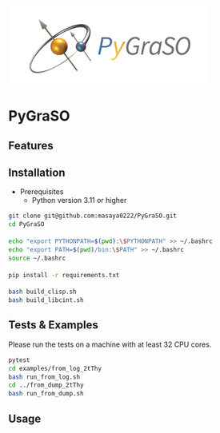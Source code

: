 <div align="left">
  <img src="https://github.com/masaya0222/PyGraSO/blob/main/logo.png" height="160px"/>
</div>

PyGraSO
==================================

## Features

## Installation
- Prerequisites
  - Python version 3.11 or higher

```bash
git clone git@github.com:masaya0222/PyGraSO.git
cd PyGraSO

echo "export PYTHONPATH=$(pwd):\$PYTHONPATH" >> ~/.bashrc
echo "export PATH=$(pwd)/bin:\$PATH" >> ~/.bashrc
source ~/.bashrc

pip install -r requirements.txt

bash build_clisp.sh
bash build_libcint.sh
```

## Tests & Examples
Please run the tests on a machine with at least 32 CPU cores.
```bash
pytest
cd examples/from_log_2tThy
bash run_from_log.sh
cd ../from_dump_2tThy
bash run_from_dump.sh
```

## Usage
